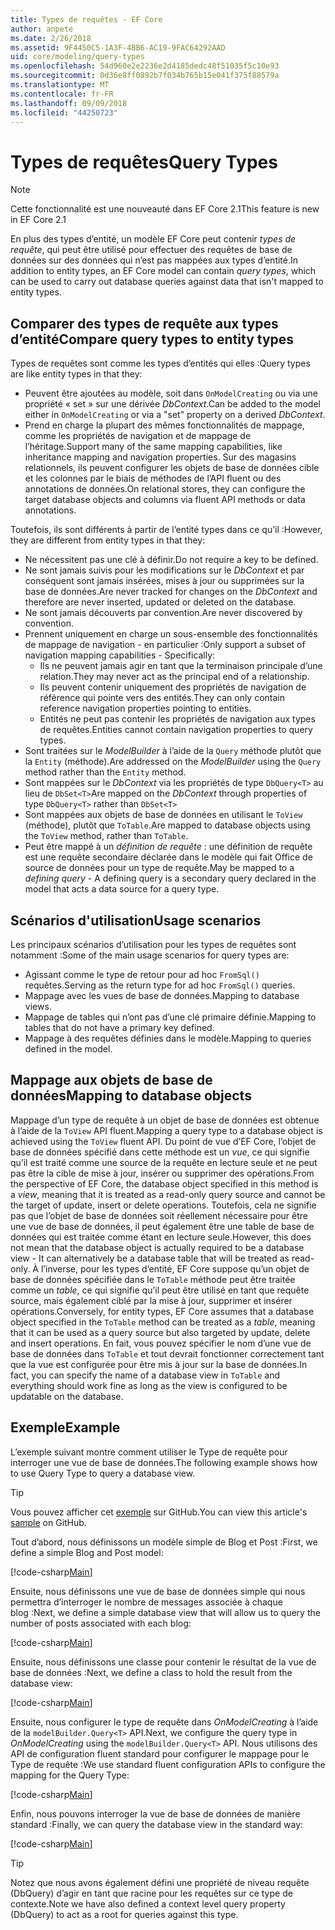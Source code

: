 ```yaml
---
title: Types de requêtes - EF Core
author: anpete
ms.date: 2/26/2018
ms.assetid: 9F4450C5-1A3F-4BB6-AC19-9FAC64292AAD
uid: core/modeling/query-types
ms.openlocfilehash: 54d960e2e2236e2d4185dedc48f51035f5c10e93
ms.sourcegitcommit: 0d36e8ff0892b7f034b765b15e041f375f88579a
ms.translationtype: MT
ms.contentlocale: fr-FR
ms.lasthandoff: 09/09/2018
ms.locfileid: "44250723"
---
```

# <a name="query-types"></a><span data-ttu-id="65cd8-102">Types de requêtes</span><span class="sxs-lookup"><span data-stu-id="65cd8-102">Query Types</span></span>
> [!NOTE]
> <span data-ttu-id="65cd8-103">Cette fonctionnalité est une nouveauté dans EF Core 2.1</span><span class="sxs-lookup"><span data-stu-id="65cd8-103">This feature is new in EF Core 2.1</span></span>

<span data-ttu-id="65cd8-104">En plus des types d’entité, un modèle EF Core peut contenir _types de requête_, qui peut être utilisé pour effectuer des requêtes de base de données sur des données qui n’est pas mappées aux types d’entité.</span><span class="sxs-lookup"><span data-stu-id="65cd8-104">In addition to entity types, an EF Core model can contain _query types_, which can be used to carry out database queries against data that isn't mapped to entity types.</span></span>

## <a name="compare-query-types-to-entity-types"></a><span data-ttu-id="65cd8-105">Comparer des types de requête aux types d’entité</span><span class="sxs-lookup"><span data-stu-id="65cd8-105">Compare query types to entity types</span></span>

<span data-ttu-id="65cd8-106">Types de requêtes sont comme les types d’entités qui elles :</span><span class="sxs-lookup"><span data-stu-id="65cd8-106">Query types are like entity types in that they:</span></span>

- <span data-ttu-id="65cd8-107">Peuvent être ajoutées au modèle, soit dans `OnModelCreating` ou via une propriété « set » sur une dérivée _DbContext_.</span><span class="sxs-lookup"><span data-stu-id="65cd8-107">Can be added to the model either in `OnModelCreating` or via a "set" property on a derived _DbContext_.</span></span>
- <span data-ttu-id="65cd8-108">Prend en charge la plupart des mêmes fonctionnalités de mappage, comme les propriétés de navigation et de mappage de l’héritage.</span><span class="sxs-lookup"><span data-stu-id="65cd8-108">Support many of the same mapping capabilities, like inheritance mapping and navigation properties.</span></span> <span data-ttu-id="65cd8-109">Sur des magasins relationnels, ils peuvent configurer les objets de base de données cible et les colonnes par le biais de méthodes de l’API fluent ou des annotations de données.</span><span class="sxs-lookup"><span data-stu-id="65cd8-109">On relational stores, they can configure the target database objects and columns via fluent API methods or data annotations.</span></span>

<span data-ttu-id="65cd8-110">Toutefois, ils sont différents à partir de l’entité types dans ce qu’il :</span><span class="sxs-lookup"><span data-stu-id="65cd8-110">However, they are different from entity types in that they:</span></span>

- <span data-ttu-id="65cd8-111">Ne nécessitent pas une clé à définir.</span><span class="sxs-lookup"><span data-stu-id="65cd8-111">Do not require a key to be defined.</span></span>
- <span data-ttu-id="65cd8-112">Ne sont jamais suivis pour les modifications sur le _DbContext_ et par conséquent sont jamais insérées, mises à jour ou supprimées sur la base de données.</span><span class="sxs-lookup"><span data-stu-id="65cd8-112">Are never tracked for changes on the _DbContext_ and therefore are never inserted, updated or deleted on the database.</span></span>
- <span data-ttu-id="65cd8-113">Ne sont jamais découverts par convention.</span><span class="sxs-lookup"><span data-stu-id="65cd8-113">Are never discovered by convention.</span></span>
- <span data-ttu-id="65cd8-114">Prennent uniquement en charge un sous-ensemble des fonctionnalités de mappage de navigation - en particulier :</span><span class="sxs-lookup"><span data-stu-id="65cd8-114">Only support a subset of navigation mapping capabilities - Specifically:</span></span>
  - <span data-ttu-id="65cd8-115">Ils ne peuvent jamais agir en tant que la terminaison principale d’une relation.</span><span class="sxs-lookup"><span data-stu-id="65cd8-115">They may never act as the principal end of a relationship.</span></span>
  - <span data-ttu-id="65cd8-116">Ils peuvent contenir uniquement des propriétés de navigation de référence qui pointe vers des entités.</span><span class="sxs-lookup"><span data-stu-id="65cd8-116">They can only contain reference navigation properties pointing to entities.</span></span>
  - <span data-ttu-id="65cd8-117">Entités ne peut pas contenir les propriétés de navigation aux types de requêtes.</span><span class="sxs-lookup"><span data-stu-id="65cd8-117">Entities cannot contain navigation properties to query types.</span></span>
- <span data-ttu-id="65cd8-118">Sont traitées sur le _ModelBuilder_ à l’aide de la `Query` méthode plutôt que la `Entity` (méthode).</span><span class="sxs-lookup"><span data-stu-id="65cd8-118">Are addressed on the _ModelBuilder_ using the `Query` method rather than the `Entity` method.</span></span>
- <span data-ttu-id="65cd8-119">Sont mappées sur le _DbContext_ via les propriétés de type `DbQuery<T>` au lieu de `DbSet<T>`</span><span class="sxs-lookup"><span data-stu-id="65cd8-119">Are mapped on the _DbContext_ through properties of type `DbQuery<T>` rather than `DbSet<T>`</span></span>
- <span data-ttu-id="65cd8-120">Sont mappées aux objets de base de données en utilisant le `ToView` (méthode), plutôt que `ToTable`.</span><span class="sxs-lookup"><span data-stu-id="65cd8-120">Are mapped to database objects using the `ToView` method, rather than `ToTable`.</span></span>
- <span data-ttu-id="65cd8-121">Peut être mappé à un _définition de requête_ : une définition de requête est une requête secondaire déclarée dans le modèle qui fait Office de source de données pour un type de requête.</span><span class="sxs-lookup"><span data-stu-id="65cd8-121">May be mapped to a _defining query_ - A defining query is a secondary query declared in the model that acts a data source for a query type.</span></span>

## <a name="usage-scenarios"></a><span data-ttu-id="65cd8-122">Scénarios d'utilisation</span><span class="sxs-lookup"><span data-stu-id="65cd8-122">Usage scenarios</span></span>

<span data-ttu-id="65cd8-123">Les principaux scénarios d’utilisation pour les types de requêtes sont notamment :</span><span class="sxs-lookup"><span data-stu-id="65cd8-123">Some of the main usage scenarios for query types are:</span></span>

- <span data-ttu-id="65cd8-124">Agissant comme le type de retour pour ad hoc `FromSql()` requêtes.</span><span class="sxs-lookup"><span data-stu-id="65cd8-124">Serving as the return type for ad hoc `FromSql()` queries.</span></span>
- <span data-ttu-id="65cd8-125">Mappage avec les vues de base de données.</span><span class="sxs-lookup"><span data-stu-id="65cd8-125">Mapping to database views.</span></span>
- <span data-ttu-id="65cd8-126">Mappage de tables qui n’ont pas d’une clé primaire définie.</span><span class="sxs-lookup"><span data-stu-id="65cd8-126">Mapping to tables that do not have a primary key defined.</span></span>
- <span data-ttu-id="65cd8-127">Mappage à des requêtes définies dans le modèle.</span><span class="sxs-lookup"><span data-stu-id="65cd8-127">Mapping to queries defined in the model.</span></span>

## <a name="mapping-to-database-objects"></a><span data-ttu-id="65cd8-128">Mappage aux objets de base de données</span><span class="sxs-lookup"><span data-stu-id="65cd8-128">Mapping to database objects</span></span>

<span data-ttu-id="65cd8-129">Mappage d’un type de requête à un objet de base de données est obtenue à l’aide de la `ToView` API fluent.</span><span class="sxs-lookup"><span data-stu-id="65cd8-129">Mapping a query type to a database object is achieved using the `ToView` fluent API.</span></span> <span data-ttu-id="65cd8-130">Du point de vue d’EF Core, l’objet de base de données spécifié dans cette méthode est un _vue_, ce qui signifie qu’il est traité comme une source de la requête en lecture seule et ne peut pas être la cible de mise à jour, insérer ou supprimer des opérations.</span><span class="sxs-lookup"><span data-stu-id="65cd8-130">From the perspective of EF Core, the database object specified in this method is a _view_, meaning that it is treated as a read-only query source and cannot be the target of update, insert or delete operations.</span></span> <span data-ttu-id="65cd8-131">Toutefois, cela ne signifie pas que l’objet de base de données soit réellement nécessaire pour être une vue de base de données, il peut également être une table de base de données qui est traitée comme étant en lecture seule.</span><span class="sxs-lookup"><span data-stu-id="65cd8-131">However, this does not mean that the database object is actually required to be a database view - It can alternatively be a database table that will be treated as read-only.</span></span> <span data-ttu-id="65cd8-132">À l’inverse, pour les types d’entité, EF Core suppose qu’un objet de base de données spécifiée dans le `ToTable` méthode peut être traitée comme un _table_, ce qui signifie qu’il peut être utilisé en tant que requête source, mais également ciblé par la mise à jour, supprimer et insérer opérations.</span><span class="sxs-lookup"><span data-stu-id="65cd8-132">Conversely, for entity types, EF Core assumes that a database object specified in the `ToTable` method can be treated as a _table_, meaning that it can be used as a query source but also targeted by update, delete and insert operations.</span></span> <span data-ttu-id="65cd8-133">En fait, vous pouvez spécifier le nom d’une vue de base de données dans `ToTable` et tout devrait fonctionner correctement tant que la vue est configurée pour être mis à jour sur la base de données.</span><span class="sxs-lookup"><span data-stu-id="65cd8-133">In fact, you can specify the name of a database view in `ToTable` and everything should work fine as long as the view is configured to be updatable on the database.</span></span>

## <a name="example"></a><span data-ttu-id="65cd8-134">Exemple</span><span class="sxs-lookup"><span data-stu-id="65cd8-134">Example</span></span>

<span data-ttu-id="65cd8-135">L’exemple suivant montre comment utiliser le Type de requête pour interroger une vue de base de données.</span><span class="sxs-lookup"><span data-stu-id="65cd8-135">The following example shows how to use Query Type to query a database view.</span></span>

> [!TIP]
> <span data-ttu-id="65cd8-136">Vous pouvez afficher cet [exemple](https://github.com/aspnet/EntityFrameworkCore/tree/master/samples/QueryTypes) sur GitHub.</span><span class="sxs-lookup"><span data-stu-id="65cd8-136">You can view this article's [sample](https://github.com/aspnet/EntityFrameworkCore/tree/master/samples/QueryTypes) on GitHub.</span></span>

<span data-ttu-id="65cd8-137">Tout d’abord, nous définissons un modèle simple de Blog et Post :</span><span class="sxs-lookup"><span data-stu-id="65cd8-137">First, we define a simple Blog and Post model:</span></span>

[!code-csharp[Main](../../../efcore-repo/samples/QueryTypes/Program.cs#Entities)]

<span data-ttu-id="65cd8-138">Ensuite, nous définissons une vue de base de données simple qui nous permettra d’interroger le nombre de messages associée à chaque blog :</span><span class="sxs-lookup"><span data-stu-id="65cd8-138">Next, we define a simple database view that will allow us to query the number of posts associated with each blog:</span></span>

[!code-csharp[Main](../../../efcore-repo/samples/QueryTypes/Program.cs#View)]

<span data-ttu-id="65cd8-139">Ensuite, nous définissons une classe pour contenir le résultat de la vue de base de données :</span><span class="sxs-lookup"><span data-stu-id="65cd8-139">Next, we define a class to hold the result from the database view:</span></span>

[!code-csharp[Main](../../../efcore-repo/samples/QueryTypes/Program.cs#QueryType)]

<span data-ttu-id="65cd8-140">Ensuite, nous configurer le type de requête dans _OnModelCreating_ à l’aide de la `modelBuilder.Query<T>` API.</span><span class="sxs-lookup"><span data-stu-id="65cd8-140">Next, we configure the query type in _OnModelCreating_ using the `modelBuilder.Query<T>` API.</span></span>
<span data-ttu-id="65cd8-141">Nous utilisons des API de configuration fluent standard pour configurer le mappage pour le Type de requête :</span><span class="sxs-lookup"><span data-stu-id="65cd8-141">We use standard fluent configuration APIs to configure the mapping for the Query Type:</span></span>

[!code-csharp[Main](../../../efcore-repo/samples/QueryTypes/Program.cs#Configuration)]

<span data-ttu-id="65cd8-142">Enfin, nous pouvons interroger la vue de base de données de manière standard :</span><span class="sxs-lookup"><span data-stu-id="65cd8-142">Finally, we can query the database view in the standard way:</span></span>

[!code-csharp[Main](../../../efcore-repo/samples/QueryTypes/Program.cs#Query)]

> [!TIP]
> <span data-ttu-id="65cd8-143">Notez que nous avons également défini une propriété de niveau requête (DbQuery) d’agir en tant que racine pour les requêtes sur ce type de contexte.</span><span class="sxs-lookup"><span data-stu-id="65cd8-143">Note we have also defined a context level query property (DbQuery) to act as a root for queries against this type.</span></span>
